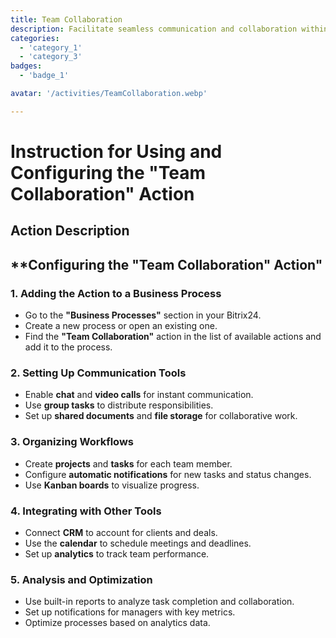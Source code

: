 ```yaml
---
title: Team Collaboration
description: Facilitate seamless communication and collaboration within your team.
categories: 
  - 'category_1'
  - 'category_3'
badges: 
  - 'badge_1'

avatar: '/activities/TeamCollaboration.webp'

---
```

# Instruction for Using and Configuring the "Team Collaboration" Action

## Action Description

## **Configuring the "Team Collaboration" Action"

### 1. Adding the Action to a Business Process
- Go to the **"Business Processes"** section in your Bitrix24.
- Create a new process or open an existing one.
- Find the **"Team Collaboration"** action in the list of available actions and add it to the process.

### 2. Setting Up Communication Tools
- Enable **chat** and **video calls** for instant communication.
- Use **group tasks** to distribute responsibilities.
- Set up **shared documents** and **file storage** for collaborative work.

### 3. Organizing Workflows
- Create **projects** and **tasks** for each team member.
- Configure **automatic notifications** for new tasks and status changes.
- Use **Kanban boards** to visualize progress.

### 4. Integrating with Other Tools
- Connect **CRM** to account for clients and deals.
- Use the **calendar** to schedule meetings and deadlines.
- Set up **analytics** to track team performance.

### 5. Analysis and Optimization
- Use built-in reports to analyze task completion and collaboration.
- Set up notifications for managers with key metrics.
- Optimize processes based on analytics data.   
